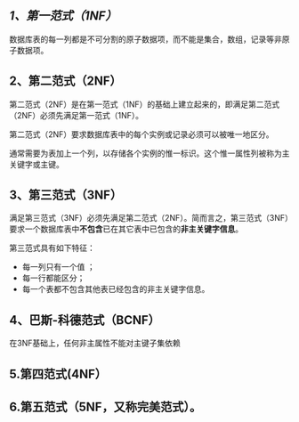 ## *1、第一范式（1NF）*

数据库表的每一列都是不可分割的原子数据项，而不能是集合，数组，记录等非原子数据项。

## **2、第二范式（2NF）**

第二范式（2NF）是在第一范式（1NF）的基础上建立起来的，即满足第二范式（2NF）必须先满足第一范式（1NF）。

第二范式（2NF）要求数据库表中的每个实例或记录必须可以被唯一地区分。

通常需要为表加上一个列，以存储各个实例的惟一标识。这个惟一属性列被称为主关键字或主键。

## **3、第三范式（3NF）**

满足第三范式（3NF）必须先满足第二范式（2NF）。简而言之，第三范式（3NF）要求一个数据库表中**不包含**已在其它表中已包含的**非主关键字信息**。



第三范式具有如下特征：

- 每一列只有一个值 ；
- 每一行都能区分；
- 每一个表都不包含其他表已经包含的非主关键字信息。

## **4、巴斯-科德范式（BCNF）**

在3NF基础上，任何非主属性不能对主键子集依赖

## 5.第四范式(4NF）

## 6.第五范式（5NF，又称完美范式）。